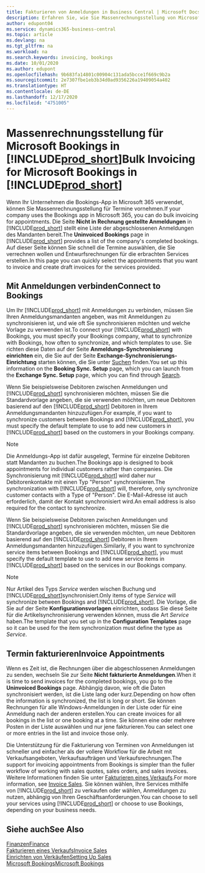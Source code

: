 ```yaml
---
title: Fakturieren von Anmeldungen in Business Central | Microsoft Docs
description: Erfahren Sie, wie Sie Massenrechnungsstellung von Microsoft Bookings in Business Central vornehmen können.
author: edupont04
ms.service: dynamics365-business-central
ms.topic: article
ms.devlang: na
ms.tgt_pltfrm: na
ms.workload: na
ms.search.keywords: invoicing, bookings
ms.date: 10/01/2020
ms.author: edupont
ms.openlocfilehash: 9b683fa14801c00904c131ada5bcce1f669c9b2a
ms.sourcegitcommit: 2e7307fbe1eb3b34d0ad9356226a19409054a402
ms.translationtype: HT
ms.contentlocale: de-DE
ms.lasthandoff: 12/17/2020
ms.locfileid: "4751005"
---
```

# <a name="bulk-invoicing-for-microsoft-bookings-in-prod_short"></a><span data-ttu-id="36668-103">Massenrechnungsstellung für Microsoft Bookings in [!INCLUDE[prod_short](includes/prod_short.md)]</span><span class="sxs-lookup"><span data-stu-id="36668-103">Bulk Invoicing for Microsoft Bookings in [!INCLUDE[prod_short](includes/prod_short.md)]</span></span>
<span data-ttu-id="36668-104">Wenn Ihr Unternehmen die Bookings-App in Microsoft 365 verwendet, können Sie Massenrechnungsstellung für Termine vornehmen.</span><span class="sxs-lookup"><span data-stu-id="36668-104">If your company uses the Bookings app in Microsoft 365, you can do bulk invoicing for appointments.</span></span> <span data-ttu-id="36668-105">Die Seite **Nicht in Rechnung gestellte Anmeldungen** in [!INCLUDE[prod_short](includes/prod_short.md)] stellt eine Liste der abgeschlossenen Anmeldungen des Mandanten bereit.</span><span class="sxs-lookup"><span data-stu-id="36668-105">The **Uninvoiced Bookings** page in [!INCLUDE[prod_short](includes/prod_short.md)] provides a list of the company's completed bookings.</span></span> <span data-ttu-id="36668-106">Auf dieser Seite können Sie schnell die Termine auswählen, die Sie verrechnen wollen und Entwurfsrechnungen für die erbrachten Services erstellen.</span><span class="sxs-lookup"><span data-stu-id="36668-106">In this page you can quickly select the appointments that you want to invoice and create draft invoices for the services provided.</span></span>  

## <a name="connect-to-bookings"></a><span data-ttu-id="36668-107">Mit Anmeldungen verbinden</span><span class="sxs-lookup"><span data-stu-id="36668-107">Connect to Bookings</span></span>
<span data-ttu-id="36668-108">Um Ihr [!INCLUDE[prod_short](includes/prod_short.md)] mit Anmeldungen zu verbinden, müssen Sie Ihren Anmeldungsmandanten angeben, was mit Anmeldungen zu synchronisieren ist, und wie oft Sie synchronisieren möchten und welche Vorlage zu verwenden ist.</span><span class="sxs-lookup"><span data-stu-id="36668-108">To connect your [!INCLUDE[prod_short](includes/prod_short.md)] with Bookings, you must specify your Bookings company, what to synchronize with Bookings, how often to synchronize, and which templates to use.</span></span> <span data-ttu-id="36668-109">Sie richten diese Daten auf der Seite **Anmeldungs-Synchronisierung einrichten** ein, die Sie auf der Seite **Exchange-Synchronisierungs-Einrichtung** starten können, die Sie unter [Suchen](ui-search.md) finden.</span><span class="sxs-lookup"><span data-stu-id="36668-109">You set up this information on the **Booking Sync. Setup** page, which you can launch from the **Exchange Sync. Setup** page, which you can find through [Search](ui-search.md).</span></span>  

<span data-ttu-id="36668-110">Wenn Sie beispielsweise Debitoren zwischen Anmeldungen und [!INCLUDE[prod_short](includes/prod_short.md)] synchronisieren möchten, müssen Sie die Standardvorlage angeben, die sie verwenden möchten, um neue Debitoren basierend auf den [!INCLUDE[prod_short](includes/prod_short.md)] Debitoren in Ihrem Anmeldungsmandanten hinzuzufügen.</span><span class="sxs-lookup"><span data-stu-id="36668-110">For example, if you want to synchronize customers between Bookings and [!INCLUDE[prod_short](includes/prod_short.md)], you must specify the default template to use to add new customers in [!INCLUDE[prod_short](includes/prod_short.md)] based on the customers in your Bookings company.</span></span>  

> [!NOTE]
> <span data-ttu-id="36668-111">Die Anmeldungs-App ist dafür ausgelegt, Termine für einzelne Debitoren statt Mandanten zu buchen.</span><span class="sxs-lookup"><span data-stu-id="36668-111">The Bookings app is designed to book appointments for individual customers rather than companies.</span></span> <span data-ttu-id="36668-112">Die Synchronisierung mit [!INCLUDE[prod_short](includes/prod_short.md)] wird daher nur Debitorenkontakte mit einen Typ "Person" synchronisieren.</span><span class="sxs-lookup"><span data-stu-id="36668-112">The synchronization with [!INCLUDE[prod_short](includes/prod_short.md)] will, therefore, only synchronize customer contacts with a Type of "Person".</span></span> <span data-ttu-id="36668-113">Die E-Mail-Adresse ist auch erforderlich, damit der Kontakt synchronisiert wird.</span><span class="sxs-lookup"><span data-stu-id="36668-113">An email address is also required for the contact to synchronize.</span></span>  

<span data-ttu-id="36668-114">Wenn Sie beispielsweise Debitoren zwischen Anmeldungen und [!INCLUDE[prod_short](includes/prod_short.md)] synchronisieren möchten, müssen Sie die Standardvorlage angeben, die sie verwenden möchten, um neue Debitoren basierend auf den [!INCLUDE[prod_short](includes/prod_short.md)] Debitoren in Ihrem Anmeldungsmandanten hinzuzufügen.</span><span class="sxs-lookup"><span data-stu-id="36668-114">Similarly, if you want to synchronize service items between Bookings and [!INCLUDE[prod_short](includes/prod_short.md)], you must specify the default template to use to add new service items in [!INCLUDE[prod_short](includes/prod_short.md)] based on the services in our Bookings company.</span></span>  

> [!NOTE]
> <span data-ttu-id="36668-115">Nur Artikel des Typs *Service* werden wischen Buchung und [!INCLUDE[prod_short](includes/prod_short.md)]synchronisiert.</span><span class="sxs-lookup"><span data-stu-id="36668-115">Only items of type *Service* will synchronize between Bookings and [!INCLUDE[prod_short](includes/prod_short.md)].</span></span> <span data-ttu-id="36668-116">Die Vorlage, die Sie auf der Seite **Konfigurationsvorlagen** einrichten, sodass Sie diese Seite für die Artikelsynchronisierung verwenden können, muss die Art *Service* haben.</span><span class="sxs-lookup"><span data-stu-id="36668-116">The template that you set up in the **Configuration Templates** page so it can be used for the item synchronization must define the type as *Service*.</span></span>

## <a name="invoice-appointments"></a><span data-ttu-id="36668-117">Termin fakturieren</span><span class="sxs-lookup"><span data-stu-id="36668-117">Invoice Appointments</span></span>
<span data-ttu-id="36668-118">Wenn es Zeit ist, die Rechnungen über die abgeschlossenen Anmeldungen zu senden, wechseln Sie zur Seite **Nicht fakturierte Anmeldungen**.</span><span class="sxs-lookup"><span data-stu-id="36668-118">When it is time to send invoices for the completed bookings, you go to the **Uninvoiced Bookings** page.</span></span> <span data-ttu-id="36668-119">Abhängig davon, wie oft die Daten synchronisiert werden, ist die Liste lang oder kurz.</span><span class="sxs-lookup"><span data-stu-id="36668-119">Depending on how often the information is synchronized, the list is long or short.</span></span> <span data-ttu-id="36668-120">Sie können Rechnungen für alle Windows-Anmeldungen in der Liste oder für eine Anmeldung nach der anderen erstellen.</span><span class="sxs-lookup"><span data-stu-id="36668-120">You can create invoices for all bookings in the list or one booking at a time.</span></span> <span data-ttu-id="36668-121">Sie können eine oder mehrere Posten in der Liste auswählen und nur jene fakturieren.</span><span class="sxs-lookup"><span data-stu-id="36668-121">You can select one or more entries in the list and invoice those only.</span></span>  

<span data-ttu-id="36668-122">Die Unterstützung für die Fakturierung von Terminen von Anmeldungen ist schneller und einfacher als der vollere Workflow für die Arbeit mit Verkaufsangeboten, Verkaufsaufträgen und Verkaufsrechnungen.</span><span class="sxs-lookup"><span data-stu-id="36668-122">The support for invoicing appointments from Bookings is simpler than the fuller workflow of working with sales quotes, sales orders, and sales invoices.</span></span> <span data-ttu-id="36668-123">Weitere Informationen finden Sie unter [Fakturieren eines Verkaufs](sales-how-invoice-sales.md).</span><span class="sxs-lookup"><span data-stu-id="36668-123">For more information, see [Invoice Sales](sales-how-invoice-sales.md).</span></span> <span data-ttu-id="36668-124">Sie können wählen, Ihre Services mithilfe von [!INCLUDE[prod_short](includes/prod_short.md)] zu verkaufen oder wählen, Anmeldungen zu nutzen, abhängig von Ihren Geschäftsanforderungen.</span><span class="sxs-lookup"><span data-stu-id="36668-124">You can choose to sell your services using [!INCLUDE[prod_short](includes/prod_short.md)] or choose to use Bookings, depending on your business needs.</span></span>  

## <a name="see-also"></a><span data-ttu-id="36668-125">Siehe auch</span><span class="sxs-lookup"><span data-stu-id="36668-125">See Also</span></span>
[<span data-ttu-id="36668-126">Finanzen</span><span class="sxs-lookup"><span data-stu-id="36668-126">Finance</span></span>](finance.md)  
[<span data-ttu-id="36668-127">Fakturieren eines Verkaufs</span><span class="sxs-lookup"><span data-stu-id="36668-127">Invoice Sales</span></span>](sales-how-invoice-sales.md)  
[<span data-ttu-id="36668-128">Einrichten von Verkäufen</span><span class="sxs-lookup"><span data-stu-id="36668-128">Setting Up Sales</span></span>](sales-setup-sales.md)  
[<span data-ttu-id="36668-129">Microsoft Bookings</span><span class="sxs-lookup"><span data-stu-id="36668-129">Microsoft Bookings</span></span>](https://products.office.com/business/scheduling-and-booking-app)  
